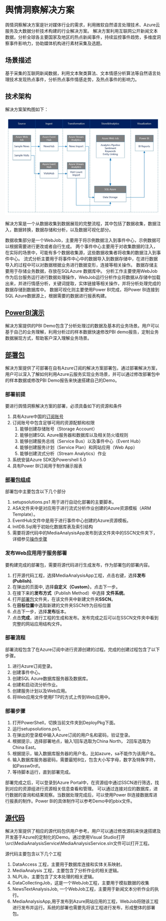 # 舆情洞察解决方案
舆情洞察解决方案是针对媒体行业的需求，利用微软自然语言处理技术、Azure云服务及大数据分析技术构建的行业解决方案。
解决方案利用互联网公开新闻文本数据，分析全球各主要国家及地区的热点新闻事件，持续监控事件趋势，多维度洞察事件影响力，协助媒体机构进行素材采集及选题。

## 场景描述
基于采集的互联网新闻数据，利用文本聚类算法、文本情感分析算法等自然语言处理技术发现热点事件，分析热点事件情感走势，及热点事件的影响力。

## 技术架构
解决方案架构图如下：

![Solution Diagram](./Pictures/SocialSentimentCN.JPG)

解决方案是一个从数据收集到数据展现的完整流程，其中包括了数据收集，数据注入，数据转换，数据存储和分析，以及数据可视化部分。

数据收集部分是一个WebJob，主要用于将示例数据注入到事件中心，示例数据可以根据需要进行更改或者自行生成。
两个事件中心主要用于对收集数据的注入，在实际的场景中，可能有多个数据收集源，这些数据收集者将收集的数据注入到事件中心。
流式分析主要用于将事件中心中的数据导入到数据存储中，在进行数据导入的过程中可以对数据根据业务进行数据变形，连接等相关操作。
数据存储主要用于存储业务数据，存放在SQLAzure 数据库中。
分析工作主要使用WebJob作为后台服务运行进行数据处理操作，WebJob运行分析作业将数据从存储中加载出来，并进行情感分析，关键词提取，实体链接等相关操作，并将分析处理完成的数据存储到数据库中。
数据可视化则主要使用Power BI完成，将Power BI连接到SQL Azure数据源上，根据需要的数据进行报表构建。


## [PowerBI演示](./PBI%20Demo)
解决方案提供的PBI Demo包含了分析处理过的数据及基本的业务场景。用户可以基于自己的业务理解，利用分析过的样本数据快速修改PBI demo报告，定制业务数据展现方式，帮助客户深入理解业务场景。

## [部署包](./DeployPkg)
解决方案提供了可部署在自有Azure订阅的解决方案部署包，通过部署解决方案，用户可以深入了解如何利用Azure云服务实现业务场景，并可以通过修改部署包中的样本数据或修改PBI Demo报告来快速搭建自己的Demo。

### 部署前提
要进行舆情洞察解决方案的部署，必须具备如下的资源和条件
  1. 具有Azure中国的[订阅账号](https://www.azure.cn/)
  2. 订阅账号中包含足够可用的资源配额和权限
     1. 能够创建存储账号（Storage Account）
     2. 能够创建SQL Azure服务器和数据库以及相关防火墙规则
     3. 能够创建服务总线（Service Bus）以及事件中心（Event Hub）
     4. 能够创建服务计划（Service Plan）和网站应用（Web App）
     5. 能够创建流式分析（Stream Analytics）作业
  3. 系统安装Azure SDK及Powershell 5.0
  4. 具有Power BI订阅用于制作展示报表

### [部署包组成]((./DeployPkg))
部署包中主要包含以下几个部分
  1. setupsolutions.ps1 用于进行自动化部署的主要脚本。
  2. ASA文件夹中是对应用于进行流式分析作业创建的Azure资源模板（ARM Template）。
  3. EventHub文件中是用于进行事件中心创建的Azure资源模板。
  4. InitDB.Sql用于初始化数据库表及索引结构
  5. 需要将源代码中的MediaAnalysisApp发布到该文件夹中的SSCN文件夹下，详细参见[操作步骤](#发布Web应用用于服务部署)

### 发布Web应用用于服务部署

要构建完成的部署包，需要将源代码进行生成发布，作为部署包的部署内容。

  1. 打开源代码工程，选择MediaAnalysisApp工程，点击右键，选择**发布(Publish)**.
  2. 在弹出的页面中, 选择**自定义（Custom）**。点击下一步。
  3. 在接下来的**发布方式**（Publish Method）中选择 **文件系统**。
  4. 打开[部署包](./DeployPkg)文件夹，在该文件夹中新建文件夹**SSCN**。
  5. 在**目标位置**中选取新建的文件夹SSCN作为目标位置
  6. 点击下一步，选择**发布**版本。
  7. 点击**完成**，进行工程的生成和发布。发布完成之后可以在SSCN文件夹中看到完整的网站应用结构文件。

### 部署流程

部署流程包含了在Azure订阅中进行资源创建的过程。完成的创建过程包含了以下步骤。

  1. 进行Azure订阅登录。
  2. 创建事件中心。
  3. 创建SQL Azure数据库服务器及数据库。
  4. 创建和启动流分析作业。
  5. 创建服务计划以及Web应用。
  6. 将Web应用文件使用FTP的方式上传到Web应用中。



### 部署步骤

  1. 打开PowerShell，切换当前文件夹到DeployPkg下面。
  2. 运行setupsolutions.ps1。
  3. 在弹出的登录框中输入Azure订阅的用户名和密码，验证登录。
  4. 根据提示，选择部署地点，输入1回车选取为China North， 2回车选取为China East。
  5. 根据提示，输入数据库服务器的用户名，比如azure，sa不能作为该用户名。
  6. 输入数据库服务器密码，需要最短8位，包含大小写字母，数字及特殊字符，如Passw0rd!。
  7. 等待脚本运行，直到部署完成。

部署完成之后，可以登录到Azure Portal中，在资源组中通过SSCN进行筛选，找到对应的资源组进行资源相关信息查看和管理。
可以通过连接对应的数据库，进行数据的查询和结果观察。当数据处理完成后，可以使用Power BI连接数据库进行报表的制作。Power BI的具体制作可以参考Demo中的pbix文件。




## [源代码](./src)
解决方案提供了相应的源代码包供用户参考。用户可以通过修改源码来快速搭建及开发基于Azure的定制化的Demo。通过使用Visual Studio打开\src\MediaAnalysisService\MediaAnalysisService.sln文件可以打开工程。

源代码主要包含以下几个工程
  1. DataAccess 工程，主要用于数据库连接和实体关系映射。
  2. MediaAnalysis 工程，主要包含了分析作业的相关逻辑。
  3. NLPLib，主要包含了文本处理的相关逻辑。
  4. DataCollectingJob，这是一个WebJob工程，主要用于模拟数据的收集
  5. NewsTextAnalysisJob, 一个WebJob工程，主要用于新闻文本分析作业的执行。
  6. MediaAnalysisApp,用于发布到Azure网站应用的工程，WebJob将随该工程进行发布并运行。系统的部署也需要先将该工程进行发布，形成整体的部署包。